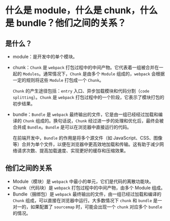 # 什么是 module，什么是 chunk，什么是 bundle？他们之间的关系？

<article-info/>

## 是什么？

- <imp-text-danger>module</imp-text-danger>：是开发中的单个模块。

- <imp-text-danger>chunk</imp-text-danger>：`Chunk` 是 `webpack` 打包过程中的中间产物。它代表着一组被合并在一起的 `Modules`。通常情况下，`Chunk` 是由多个 `Module` 组成的，`webpack` 会根据一定的规则将这些 `Module` 打包成一个 `Chunk`。

  `Chunk` 的产生途径包括：`entry` 入口、异步加载模块和代码分割（`code splitting`）。`Chunk` 是 `webpack` 打包过程中的一个阶段，它表示了模块打包的初步结果。

- <imp-text-danger>bundle</imp-text-danger>：`Bundle` 是 `webpack` 最终输出的文件，它是由一组已经经过加载和编译的 `Chunk` 组成的。换句话说，`Chunk` 经过进一步的处理和优化后，最终会被合并成 `Bundle`。`Bundle` 是可以在浏览器中直接运行的代码。

  在前端开发中，`Bundle` 的作用是将多个源文件（如 JavaScript、CSS、图像等）合并为单个文件，以便在浏览器中更高效地加载和传输。这有助于减少网络请求次数、提高加载速度、实现更好的缓存和压缩效果。

## 他们之间的关系

- <imp-text-danger>Module（模块）</imp-text-danger>是 `webpack` 中最小的单元，它们是代码的离散功能块。
- <imp-text-danger>Chunk（代码块）</imp-text-danger>是 `webpack` 打包过程中的中间产物，由多个 Module 组成。
- <imp-text-danger>Bundle（捆绑包）</imp-text-danger>是 `webpack` 最终输出的文件，由一组已经过加载和编译的 `Chunk` 组成，可以直接在浏览器中运行。大多数情况下 `chunk` 和 `bundle` 是一对一的，如果配置了 `sourcemap` 时，可能会出现一个 `chunk` 对应多个 `bundle` 的情况。
